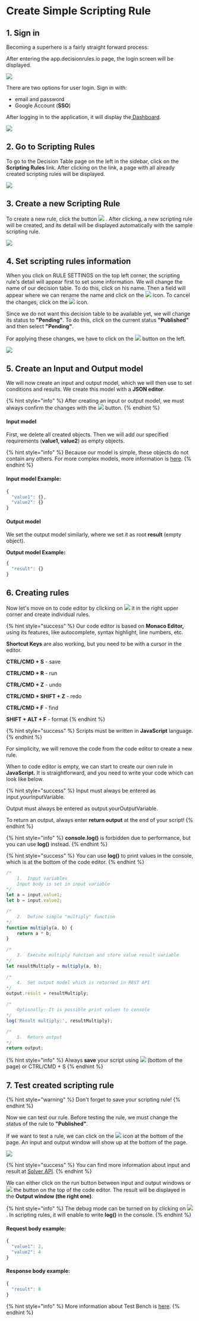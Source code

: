 # Create Simple Scripting Rule

## 1. Sign in

Becoming a superhero is a fairly straight forward process:

After entering the app.decisionrules.io page, the login screen will be displayed.

![](<../.gitbook/assets/image (60).png>)

There are two options for user login. Sign in with:

* email and password
* Google Account (**SSO**)

After logging in to the application, it will display the[ Dashboard](<../README (1).md>).

![](<../.gitbook/assets/application page (1).PNG>)

## 2. Go to Scripting Rules

To go to the Decision Table page on the left in the sidebar, click on the **Scripting Rules** link. After clicking on the link, a page with all already created scripting rules will be displayed.

![](<../.gitbook/assets/image (80).png>)

## 3. Create a new Scripting Rule

To create a new rule, click the button ![](../.gitbook/assets/SR.PNG) . After clicking, a new scripting rule will be created, and its detail will be displayed automatically with the sample scripting rule.

![](<../.gitbook/assets/image (83).png>)

## 4. Set scripting rules information

When you click on RULE SETTINGS on the top left corner, the scripting rule's detail will appear first to set some information. We will change the name of our decision table. To do this, click on his name. Then a field will appear where we can rename the name and click on the ![](<../.gitbook/assets/screenshoteasy (15).png>) icon. To cancel the changes, click on the ![](<../.gitbook/assets/screenshoteasy (16) (1).png>) icon.

Since we do not want this decision table to be available yet, we will change its status to **"Pending"**. To do this, click on the current status **"Published"** and then select **"Pending"**.

For applying these changes, we have to click on the ![](<../.gitbook/assets/screenshoteasy (31).png>) button on the left.

![](<../.gitbook/assets/image (97).png>)

## 5. Create an Input and Output model

We will now create an input and output model, which we will then use to set conditions and results. We create this model with a **JSON editor**.

{% hint style="info" %}
After creating an input or output model, we must always confirm the changes with the ![](<../.gitbook/assets/screenshoteasy (31).png>) button.
{% endhint %}

#### **Input model**

First, we delete all created objects. Then we will add our specified requirements (**value1, value2**) as empty objects.

{% hint style="info" %}
Because our model is simple, these objects do not contain any others. For more complex models, more information is [here](../decision-tables/input-and-output/json-editor.md).
{% endhint %}

#### **Input model Example:**

```javascript
{
  "value1": {},
  "value2": {}
}
```

#### **Output model**

We set the output model similarly, where we set it as root **result** (empty object).

**Output model Example:**

```javascript
{
  "result": {}
}
```

## 6. Creating rules

Now let's move on to code editor by clicking on ![](<../.gitbook/assets/code button.PNG>) it in the right upper corner and create individual rules.

{% hint style="success" %}
Our code editor is based on **Monaco Editor,** using its features, like autocomplete, syntax highlight, line numbers, etc.

**Shortcut Keys** are also working, but you need to be with a cursor in the editor.

**CTRL/CMD + S** - save

**CTRL/CMD + R** - run

**CTRL/CMD + Z** - undo

**CTRL/CMD + SHIFT + Z** - redo

**CTRL/CMD + F** - find

**SHIFT + ALT + F** - format
{% endhint %}

{% hint style="success" %}
Scripts must be written in **JavaScript** language.
{% endhint %}

For simplicity, we will remove the code from the code editor to create a new rule.

When to code editor is empty, we can start to create our own rule in **JavaScript.** It is straightforward, and you need to write your code which can look like below.

{% hint style="success" %}
Input must always be entered as input.yourInputVariable.

Output must always be entered as output.yourOutputVariable.

To return an output, always enter **return output** at the end of your script!
{% endhint %}

{% hint style="info" %}
**console.log()** is forbidden due to performance, but you can use **log()** instead.
{% endhint %}

{% hint style="success" %}
You can use **log()** to print values in the console, which is at the bottom of the code editor.
{% endhint %}

```javascript
/* 
    1.  Input variables
    Input body is set in input variable 
*/
let a = input.value1;
let b = input.value2;

/*
    2.  Define simple "multiply" function
*/
function multiply(a, b) {
    return a * b;
}

/*
    3.  Execute multiply function and store value result variable
*/
let resultMultiply = multiply(a, b);

/*
    4.  Set output model which is returned in REST API
*/
output.result = resultMultiply;

/*
    Optionally: It is possible print values to console
*/
log('Result multiply:', resultMultiply);

/*
    5.  Return output  
*/
return output;
```

{% hint style="info" %}
Always **save** your script using ![](<../.gitbook/assets/image (39).png>) (bottom of the page) or CTRL/CMD + S
{% endhint %}

## 7. Test created scripting rule

{% hint style="warning" %}
Don't forget to save your scripting rule!
{% endhint %}

Now we can test our rule. Before testing the rule, we must change the status of the rule to **"Published"**.

If we want to test a rule, we can click on the ![](<../.gitbook/assets/image (84).png>) icon at the bottom of the page. An input and output window will show up at the bottom of the page.

![](<../.gitbook/assets/image (128).png>)

{% hint style="success" %}
You can find more information about input and result at [Solver API](../api/rule-solver-api.md).
{% endhint %}

We can either click on the run button between input and output windows or ![](<../.gitbook/assets/image (84).png>) the button on the top of the code editor. The result will be displayed in the **Output window (the right one)**.

{% hint style="info" %}
The debug mode can be turned on by clicking on ![](../.gitbook/assets/debug.PNG) . In scripting rules, it will enable to write **log()** in the console.
{% endhint %}

#### Request body example:

```javascript
{
  "value1": 2,
  "value2": 4
}
```

#### Response body example:

```javascript
{
  "result": 8
}
```

{% hint style="info" %}
More information about Test Bench is [here](../test-bench/test-bench.md).
{% endhint %}
